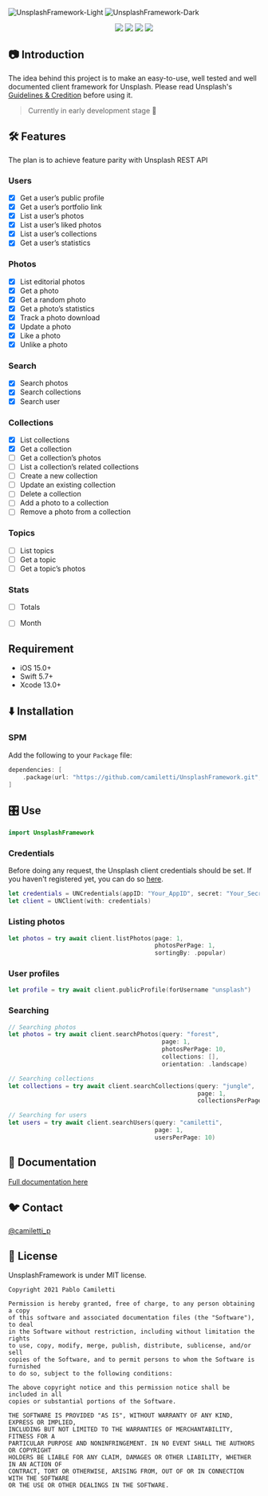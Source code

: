 ![UnsplashFramework-Light](https://raw.githubusercontent.com/camiletti/UnsplashFramework/master/UnsplashFrameworkLogo-Light.png#gh-light-mode-only)
![UnsplashFramework-Dark](https://raw.githubusercontent.com/camiletti/UnsplashFramework/master/UnsplashFrameworkLogo-Dark.png#gh-dark-mode-only)

<p align="center">
	<a href="https://travis-ci.org/camiletti/UnsplashFramework"><img src="https://travis-ci.org/camiletti/UnsplashFramework.svg?branch=master" /></a>
    <a href="#SPM"><img src="https://img.shields.io/badge/Swift_Package_Manager-compatible-orange?style=flat" /></a>
	<a href="https://developer.apple.com/swift"><img src="https://img.shields.io/badge/swift-5.5-orange.svg?style=flat" /></a>
	<a href="#-license"><img src="https://img.shields.io/cocoapods/l/UnsplashFramework.svg" /></a>
</p>


## 📷 Introduction
The idea behind this project is to make an easy-to-use, well tested and well documented client framework for Unsplash.
Please read Unsplash's [Guidelines & Credition](https://unsplash.com/documentation#guidelines--crediting) before using it.

> Currently in early development stage 🍼


## 🛠 Features
The plan is to achieve feature parity with Unsplash REST API

### Users
- [x] Get a user’s public profile
- [x] Get a user’s portfolio link
- [x] List a user’s photos
- [x] List a user’s liked photos
- [x] List a user’s collections
- [x] Get a user’s statistics

### Photos
- [x] List editorial photos
- [x] Get a photo
- [x] Get a random photo
- [x] Get a photo’s statistics
- [x] Track a photo download
- [x] Update a photo
- [x] Like a photo
- [x] Unlike a photo

### Search
- [x] Search photos
- [x] Search collections
- [x] Search user

### Collections
- [x] List collections
- [x] Get a collection
- [ ] Get a collection’s photos
- [ ] List a collection’s related collections
- [ ] Create a new collection
- [ ] Update an existing collection
- [ ] Delete a collection
- [ ] Add a photo to a collection
- [ ] Remove a photo from a collection

### Topics
- [ ] List topics
- [ ] Get a topic
- [ ] Get a topic’s photos

### Stats
- [ ] Totals
- [ ] Month


## Requirement

- iOS 15.0+
- Swift 5.7+
- Xcode 13.0+


## ⬇️ Installation

### SPM

Add the following to your `Package` file:

```swift
dependencies: [
    .package(url: "https://github.com/camiletti/UnsplashFramework.git", .branch("master"))
]
```


## 🎛 Use
```swift
import UnsplashFramework
```

### Credentials

Before doing any request, the Unsplash client credentials should be set. If you haven't registered yet, you can do so [here](https://unsplash.com/developers).

```swift
let credentials = UNCredentials(appID: "Your_AppID", secret: "Your_Secret"
let client = UNClient(with: credentials)
```


### Listing photos


```swift
let photos = try await client.listPhotos(page: 1,
                                         photosPerPage: 1,
                                         sortingBy: .popular)
```


### User profiles


```swift
let profile = try await client.publicProfile(forUsername "unsplash")
```


### Searching

```swift
// Searching photos
let photos = try await client.searchPhotos(query: "forest",
                                           page: 1,
                                           photosPerPage: 10,
                                           collections: [],
                                           orientation: .landscape)

// Searching collections
let collections = try await client.searchCollections(query: "jungle",
                                                     page: 1,
                                                     collectionsPerPage: 10)

// Searching for users
let users = try await client.searchUsers(query: "camiletti",
                                         page: 1,
                                         usersPerPage: 10)
```


## 📖 Documentation

[Full documentation here](https://swiftpackageindex.com/camiletti/UnsplashFramework/0.2.0/documentation/unsplashframework)


## 🐦 Contact

[@camiletti_p](https://twitter.com/camiletti_p)


## 📄 License

UnsplashFramework is under MIT license.

```
Copyright 2021 Pablo Camiletti

Permission is hereby granted, free of charge, to any person obtaining a copy
of this software and associated documentation files (the "Software"), to deal
in the Software without restriction, including without limitation the rights
to use, copy, modify, merge, publish, distribute, sublicense, and/or sell
copies of the Software, and to permit persons to whom the Software is furnished
to do so, subject to the following conditions:

The above copyright notice and this permission notice shall be included in all
copies or substantial portions of the Software.

THE SOFTWARE IS PROVIDED "AS IS", WITHOUT WARRANTY OF ANY KIND, EXPRESS OR IMPLIED,
INCLUDING BUT NOT LIMITED TO THE WARRANTIES OF MERCHANTABILITY, FITNESS FOR A
PARTICULAR PURPOSE AND NONINFRINGEMENT. IN NO EVENT SHALL THE AUTHORS OR COPYRIGHT
HOLDERS BE LIABLE FOR ANY CLAIM, DAMAGES OR OTHER LIABILITY, WHETHER IN AN ACTION OF
CONTRACT, TORT OR OTHERWISE, ARISING FROM, OUT OF OR IN CONNECTION WITH THE SOFTWARE
OR THE USE OR OTHER DEALINGS IN THE SOFTWARE.
```
